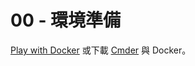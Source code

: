 # 00 - 環境準備
[Play with Docker](https://www.docker.com/play-with-docker) 或下載 [Cmder](https://cmder.net/) 與 Docker。<br/>